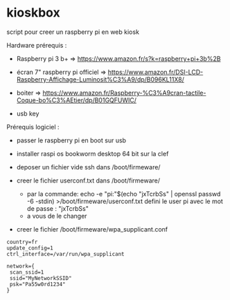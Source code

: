 # kioskbox
script  pour creer un raspberry pi en web kiosk


Hardware prérequis :

 - Raspberry pi 3 b+			=> https://www.amazon.fr/s?k=raspberry+pi+3b%2B
 - écran 7" raspberry pi officiel	=> https://www.amazon.fr/DSI-LCD-Raspberry-Affichage-Luminosit%C3%A9/dp/B096KL11X8/
 - boiter 				=> https://www.amazon.fr/Raspberry-%C3%A9cran-tactile-Coque-bo%C3%AEtier/dp/B01GQFUWIC/

 - usb key

Prérequis logiciel :

 - passer le raspberry pi en boot sur usb
 
 - installer raspi os bookworm  desktop 64 bit sur la clef 
 - deposer un fichier vide ssh dans /boot/firmeware/
 - creer le fichier userconf.txt dans /boot/firmeware/ 
    - par la commande: 
      echo -e "pi:"$(echo "jxTcrbSs"  | openssl passwd -6 -stdin) >/boot/firmeware/userconf.txt
      defini le user pi avec le mot de passe : "jxTcrbSs"
 	- a vous de le changer
 - creer le fichier /boot/firmeware/wpa_supplicant.conf
```
country=fr
update_config=1
ctrl_interface=/var/run/wpa_supplicant

network={
 scan_ssid=1
 ssid="MyNetworkSSID"
 psk="Pa55w0rd1234"
}

```


